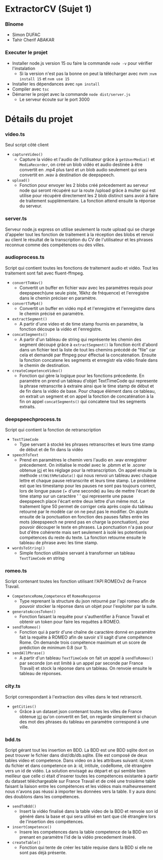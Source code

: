 # ExtractorCV (Sujet 1)

### Bînome
* Simon DUFAC
* Tahir Cherif ABAKAR

### Executer le projet
* Installer node.js version 15 ou faire la commande ```node -v``` pour vérifier l'instalation
    * Si la version n'est pas la bonne on peut la télécharger avec nvm :```nvm install 15``` et ```nvm use 15```
* Installer les dépendances avec ```npm install```
* Compiler avec ```tsc```
* Démarrer le projet avec la commande ```node dist/server.js```
    * Le serveur écoute sur le port 3000

# Détails du projet
### video.ts
Seul script côté client
* ```captureVideo()```
    * Capture la vidéo et l'audio de l'utilisateur grâce à ```getUserMedia()``` et ```MediaRecorder```,
    on créé un blob vidéo et audio destinée à être convertit en .mp4 plus tard et un blob audio seulement qui sera convertit
    en .wav à destination de deepspeech.
* ```upload()```
    * Fonction pour envoyer les 2 blobs créé précedement au serveur node qui seront récupéré sur la route /upload grâce à multer
    qui est utilise pour récupéré directement les 2 blob distinct sans avoir à faire de traitement supplémentaire. La fonction
    attend ensuite la réponse du serveur.

### server.ts
Serveur node.js express on utilise seulement la route upload qui se charge d'appeler tout les fonction de traitement
à la réception des blobs et renvoi au client le résultat de la transcription du CV de l'utilisateur et les phrases reconnue
comme des compétences ou des villes.

### audioprocess.ts
Script qui contient toutes les fonctions de traitement audio et vidéo. Tout les traitement sont fait avec fluent-ffmpeg.
* ```convertToWav()```
    * Convertit un buffer en fichier wav avec les paramètres requis pour deepspeech(une seule piste, 16khz de fréquence)
    et l'enregistre dans le chemin préciser en paramètre.
* ```convertToMp4()```
    * Convertit un buffer en vidéo mp4 et l'enregistre et l'enregistre dans le chemin précisé en paramètre.
* ```extractSegment()```
    * A partir d'une video et de time stamp fournis en paramètre, la fonction découpe la vidéo et l'enregistre.
* ```concatSegments()```
    * A partir d'un tableau de string qui représente les chemin des segment découpé grâce à ```extractSegment()```
    la fonction écrit d'abord dans un fichier text la liste de tout les chemins précédé de "file" car cela et demandé par
    ffmpeg pour éffectué la concatenation. Ensuite la fonction concatene les segments et enregistr ela vidéo finale dans le
    chemin de destination.
* ```createCompetenceVideo()```
    * Fonction qui gère la logique pour les fonctions précedente. En paramètre on prend un tableau d'objet TextTimeCode qui
    represente la phrase retranscrite à extraire ainsi que le time stamp de début et de fin dans la vidéo de base.
    Pour chaque élément dans ce tableau, on extrait un segment et on appel la fonction de concaténation à la fin on appel
    ```concatSegments()``` qui concatene tout les segments extraits.

### deepspeechprocess.ts
Script qui contient la fonction de retranscription
* ```TextTimeCode```
    * Type servant à stocké les phrases retranscrites et leurs time stamp de début et de fin dans la vidéo
* ```speechToText```
    * Prend en paramètres le chemin vers l'audio en .wav enregistrer précedement. On initialise le model avec le .pbmm
    et le .scorer obtenue [ici](https://github.com/common-voice/commonvoice-fr/releases) et les réglage pour la retranscription.
    On appel ensuite la methode ```sttWithMetaData()``` qui nous renvoi un tableau avec chaque lettre et chaque pause
    retranscrite et leurs time stamp. Le problème est que les timestamp pour les pauses ne sont pas toujours correct, lors
    de longue pause (+ d'une seconde) au lieu de mettre l'écart de time stamp sur un caractère ' ' qui represente une pause
    deepspeech place l'écart entre deux lettre d'un même mot. Le traitement ligne 50 permet de corriger cela après copie du tableau retourné par le modèle car on ne peut pas le modifier.
    On ajoute ensuite de la ponctuation en fonction des pauses faîtes entre les mots (deepspeech ne prend pas en charge
    la ponctuation), pour pouvoir découper le texte en phrases. La ponctuation n'a pas pour but d'être cohérente mais sert
    seulement à isolé les potentienls compétences du reste du texte. La fonction retourne ensuite le tableau de phrase avec
    les time stamp.
* ```wordsToString()```
    * Simple fonction utilitaire servant à transformer un tableau ```TextTimeCode``` en string

### romeo.ts
Script contenant toutes les fonction utilisant l'API ROMEOv2 de France Travail.

* ```CompetenceRome```,```Competence``` et ```RomeoResponse```
    * Type reprenant la structure du json retourné par l'api romeo afin de pouvoir stocker la réponse dans un objet pour
    l'exploiter par la suite.
* ```generateAccesToken()``` 
    * Fonction faisant la requête pour s'authentifier à France Travail et obtenir un token pour faire les requêtes à
    ROMEO.
* ```sendToRomeo()```
    * Fonction qui à partir d'une chaîne de caractère donné en paramètre fait la requête à ROMEO afin de savoir s'il
    sagit d'une compétence Rome. On demande trois compétence maximum et un score de prédiction de minimum 0.8 (sur 1).
* ```sendAllPhrase()```
    * A partir d'un tableau ```TextTimeCode``` on fait un appel à ```sendToRomeo()``` par seconde (on est limité à un appel par
    seconde par France Travail) et stock la réponse dans un tableau. On renvoie ensuite le tableau de réponses.

### city.ts
Script correspondant à l'extraction des villes dans le text retranscrit.

* ```getCities()```
    * Grâce à un dataset json contenant toutes les villes de France obtenue [ici](https://www.data.gouv.fr/fr/datasets/villes-de-france/) qu'on convertit en Set, on regarde simplement si chacun des mot des phrases du tableau en paramètre correspond à
    une ville.

### bdd.ts
Script gérant tout les insertion en BDD. La BDD est une BDD sqlite dont on peut trouver le fichier dans dist/db/db.sqlite.
Elle est composé de deux tables video et competence. Dans video on à les attribues suivant: id,nom du fichier et dans competence
on à: id, intitule, codeRome, clé étrangère vers un id de vidéo. La solution envisagé au départ et qui semble bien meilleur que
celle ci était d'inserer toutes les compétences existante à partir du dataset téléchargeable sur France Travail et de créé une
troisième table faisant la liaison entre les compétences et les vidéos mais malheuresement nous n'avons pas réussi à importer
les données vers la table. Il y aura donc des doublons dans les compétences.

* ```sendToBdd()```
    * Insert la vidéo finalisé dans la table video de la BDD et renvoie son id généré dans la base et qui sera utilisé en
    tant que clé étrangère lors de l'insertion des compétences.
* ```insertCompetence()```
    * Insere les competences dans la table competence de la BDD en prenant en paramètre l'id de la vidéo precedement inséré.
* ```createTable()```
    * Fonction qui tente de créer les table requise dans la BDD si elle ne sont pas déjà présente.
